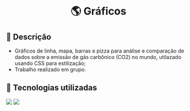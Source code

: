 
<h1 align="center"> 🌎 Gráficos</h1>

## :memo: Descrição
* Gráficos de linha, mapa, barras e pizza para análise e comparação de dados sobre a emissão de gás carbônico (CO2) no mundo, utilazado usando CSS para estilização;
* Trabalho realizado em grupo.

## :wrench: Tecnologias utilizadas

<div>
  <img src="https://img.shields.io/badge/Python-14354C?style=for-the-badge&logo=python&logoColor=white"/>
  <img src="https://img.shields.io/badge/CSS3-1572B6?style=for-the-badge&logo=css3&logoColor=white"/>
</div>



